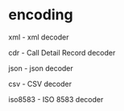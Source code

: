 # encoding

xml - xml decoder

cdr - Call Detail Record decoder

json - json decoder

csv - CSV decoder

iso8583 - ISO 8583 decoder
